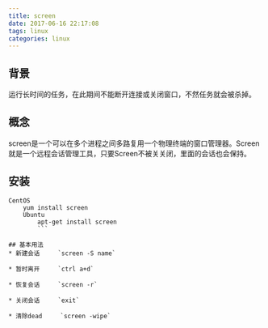 ```yaml
---
title: screen
date: 2017-06-16 22:17:08
tags: linux
categories: linux
---
```

## 背景
运行长时间的任务，在此期间不能断开连接或关闭窗口，不然任务就会被杀掉。

## 概念
screen是一个可以在多个进程之间多路复用一个物理终端的窗口管理器。Screen就是一个远程会话管理工具，只要Screen不被关关闭，里面的会话也会保持。

## 安装

```
CentOS
    yum install screen
	Ubuntu
	    apt-get install screen
		```

## 基本用法
* 新建会话     `screen -S name`

* 暂时离开     `ctrl a+d`

* 恢复会话     `screen -r`

* 关闭会话     `exit`

* 清除dead     `screen -wipe` 

